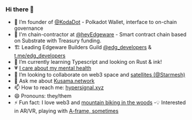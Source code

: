 ### Hi there 👋

- 🔭 I’m founder of [@KodaDot](https://github.com/vue-polkadot/apps) - Polkadot Wallet, interface to on-chain governance
- 🙌 I'm chain-contractor at [@heyEdgeware](https://twitter.com/heyedgeware) - Smart contract chain based on Substrate with Treasury funding.
- 🏗 Leading Edgeware Builders Guild [@edg_developers](https://twitter.com/edg_developers) & [t.me/edg_developers](https://t.me/edg_developers)
- 🌱 I’m currently learning Typescript and looking on Rust & ink!
- 💗 [I care about my mental health](https://medium.com/@yangWao/why-and-how-to-lower-your-resting-heart-rate-f98ce66f034d)
- 👯 I’m looking to collaborate on web3 space and [satellites (@Starmesh)](https://twitter.com/Starmesh1)
- 💬 Ask me about [Kusama.network](//kusama.network)
- 📫 How to reach me: [hypersignal.xyz](https://hypersignal.xyz)
- 😄 Pronouns: they/them
- ⚡ Fun fact: I love web3 and [mountain biking in the woods](https://www.strava.com/athletes/46989448)
-💡 Interested in AR/VR, playing with [A-frame, sometimes](https://github.com/vue-polkadot/apps/issues/100)
